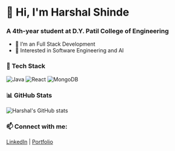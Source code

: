 # 👋 Hi, I'm Harshal Shinde
### A 4th-year student at D.Y. Patil College of Engineering  
- 🌱 I’m an Full Stack Development    
- 💼 Interested in Software Engineering and AI

### 🔧 Tech Stack
![Java](https://img.shields.io/badge/Java-ED8B00?style=for-the-badge&logo=java&logoColor=white)
![React](https://img.shields.io/badge/React-20232A?style=for-the-badge&logo=react)
![MongoDB](https://img.shields.io/badge/MongoDB-4EA94B?style=for-the-badge&logo=mongodb&logoColor=white)

### 📊 GitHub Stats
![Harshal's GitHub stats](https://github-readme-stats.vercel.app/api?username=harshalshinde&show_icons=true&theme=radical)

### 📫 Connect with me:
[LinkedIn](https://www.linkedin.com/in/your-profile) | [Portfolio](https://your-portfolio.com)
